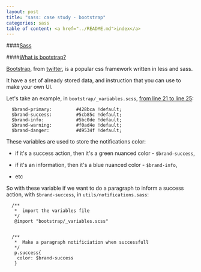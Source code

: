 ```yaml
---
layout: post
title: "sass: case study - bootstrap"
categories: sass
table of content: <a href="../README.md">index</a>
---
```


####[Sass](#sass)

####[What is bootstrap?](#sass-what-is-bootstrap-?)

[Bootstrap](http://getbootstrap.com), from [twitter](https://www.twitter.com), is a popular css framework written in less
and sass.

It have a set of already stored data, and instruction that you can use to make your own UI.

Let's take an example, in ``bootstrap/_variables.scss``,
[from line 21 to line 25](https://github.com/twbs/bootstrap-sass/blob/master/assets/stylesheets/bootstrap/_variables.scss#L21):

```
  $brand-primary:         #428bca !default;
  $brand-success:         #5cb85c !default;
  $brand-info:            #5bc0de !default;
  $brand-warning:         #f0ad4e !default;
  $brand-danger:          #d9534f !default;
```

These variables are used to store the notifications color:

  + if it's a success action, then it's a green nuanced color  - ``$brand-success``,

  + if it's an information, then it's a blue nuanced color - ``$brand-info``,

  + etc

So with these variable if we want to do a paragraph to inform a success action, with ``$brand-success``,
in ``utils/notifications.sass``:

```
  /**
   *  import the variables file
   */
   @import "bootstrap/_variables.scss"


  /**
   *  Make a paragraph notificiation when successfull
   */
   p.success{
    color: $brand-success
   }
```

